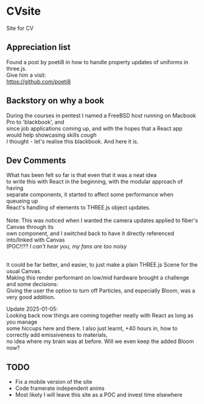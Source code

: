 # CVsite
Site for CV

## Appreciation list
Found a post by poeti8 in how to handle property updates of uniforms in three.js.<br />
Give him a visit:<br />
https://github.com/poeti8

## Backstory on why a book
During the courses in pentest I named a FreeBSD host running on Macbook Pro to 'blackbook', and <br />
since job applications coming up, and with the hopes that a React app would help showcasing skills *cough* <br />
I thought - let's realise this blackbook. And here it is.

## Dev Comments
What has been felt so far is that even that it was a neat idea <br />
to write this with React in the beginning, with the modular approach of having <br />
separate components, it started to affect some performance when queueing up <br />
React's handling of elements to THREE.js object updates. <br />
<br />
Note: This was noticed when I wanted the camera updates applied to fiber's Canvas through its <br />
own component, and I switched back to have it directly referenced into/linked with Canvas <br />
(POC!!?? *I can't hear you, my fans are too noisy* <br />
<br />

It could be far better, and easier, to just make a plain THREE.js Scene for the usual Canvas. <br />
Making this render performant on low/mid hardware brought a challenge and some decisions: <br />
Giving the user the option to turn off Particles, and especially Bloom, was a very good addition. <br />

Update 2025-01-05: <br />
Looking back now things are coming together neatly with React as long as you manage <br />
some hiccups here and there. I also just learnt, +40 hours in, how to correctly add emissiveness to materials, <br />
no idea where my brain was at before. Will we even keep the added Bloom now? <br />

## TODO
* Fix a mobile version of the site<br />
* Code framerate independent anims <br />
* Most likely I will leave this site as a POC and invest time elsewhere<br />

